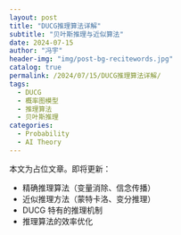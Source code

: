 ```yaml
---
layout: post
title: "DUCG推理算法详解"
subtitle: "贝叶斯推理与近似算法"
date: 2024-07-15
author: "冯宇"
header-img: "img/post-bg-recitewords.jpg"
catalog: true
permalink: /2024/07/15/DUCG推理算法详解/
tags:
  - DUCG
  - 概率图模型
  - 推理算法
  - 贝叶斯推理
categories:
  - Probability
  - AI Theory
---
```


本文为占位文章。即将更新：
- 精确推理算法（变量消除、信念传播）
- 近似推理方法（蒙特卡洛、变分推理）
- DUCG 特有的推理机制
- 推理算法的效率优化
